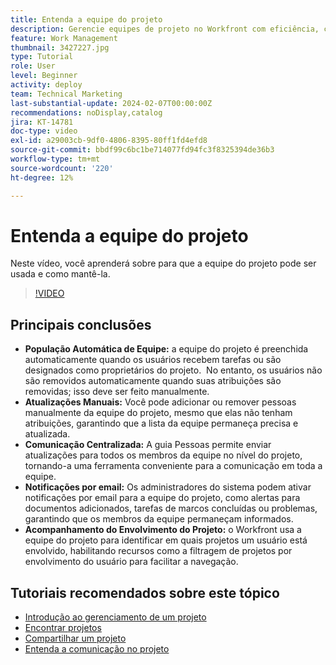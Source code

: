 ```yaml
---
title: Entenda a equipe do projeto
description: Gerencie equipes de projeto no Workfront com eficiência, com preenchimento automático de equipes, atualizações manuais, comunicação centralizada, notificações por email e rastreamento do envolvimento do projeto para colaboração simplificada.
feature: Work Management
thumbnail: 3427227.jpg
type: Tutorial
role: User
level: Beginner
activity: deploy
team: Technical Marketing
last-substantial-update: 2024-02-07T00:00:00Z
recommendations: noDisplay,catalog
jira: KT-14781
doc-type: video
exl-id: a29003cb-9df0-4806-8395-80ff1fd4efd8
source-git-commit: bbdf99c6bc1be714077fd94fc3f8325394de36b3
workflow-type: tm+mt
source-wordcount: '220'
ht-degree: 12%

---
```


# Entenda a equipe do projeto

Neste vídeo, você aprenderá sobre para que a equipe do projeto pode ser usada e como mantê-la.

>[!VIDEO](https://video.tv.adobe.com/v/3427227/?quality=12&learn=on&enablevpops=1)

## Principais conclusões

* **População Automática de Equipe:** a equipe do projeto é preenchida automaticamente quando os usuários recebem tarefas ou são designados como proprietários do projeto. &#x200B; No entanto, os usuários não são removidos automaticamente quando suas atribuições são removidas; isso deve ser feito manualmente. &#x200B;
* **Atualizações Manuais:** Você pode adicionar ou remover pessoas manualmente da equipe do projeto, mesmo que elas não tenham atribuições, garantindo que a lista da equipe permaneça precisa e atualizada. &#x200B;
* **Comunicação Centralizada:** A guia Pessoas permite enviar atualizações para todos os membros da equipe no nível do projeto, tornando-a uma ferramenta conveniente para a comunicação em toda a equipe. &#x200B;
* **Notificações por email:** Os administradores do sistema podem ativar notificações por email para a equipe do projeto, como alertas para documentos adicionados, tarefas de marcos concluídas ou problemas, garantindo que os membros da equipe permaneçam informados. &#x200B;
* **Acompanhamento do Envolvimento do Projeto:** o Workfront usa a equipe do projeto para identificar em quais projetos um usuário está envolvido, habilitando recursos como a filtragem de projetos por envolvimento do usuário para facilitar a navegação. &#x200B;

## Tutoriais recomendados sobre este tópico

* [Introdução ao gerenciamento de um projeto](/help/manage-work/projects/getting-started-manage-a-project.md)
* [Encontrar projetos](/help/manage-work/projects/find-projects.md)
* [Compartilhar um projeto](/help/manage-work/projects/share-a-project.md)
* [Entenda a comunicação no projeto](/help/manage-work/projects/understand-project-communication.md)
